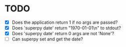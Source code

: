 # TODO
- [x] Does the application return 1 if no args are passed?
- [x] Does 'superpy date' return "1970-01-01\n" to stdout?
- [X] Does 'superpy date' return 0 args are not 'None'?
- [ ] Can superpy set and get the date?
